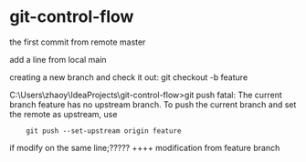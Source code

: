 # git-control-flow

the first commit from remote master 

add a line from local main 

creating a new branch and check it out: git checkout -b feature

C:\Users\zhaoy\IdeaProjects\git-control-flow>git push
fatal: The current branch feature has no upstream branch.
To push the current branch and set the remote as upstream, use
    
````
    git push --set-upstream origin feature
````

if modify on the same line;????? ++++ modification from feature branch
